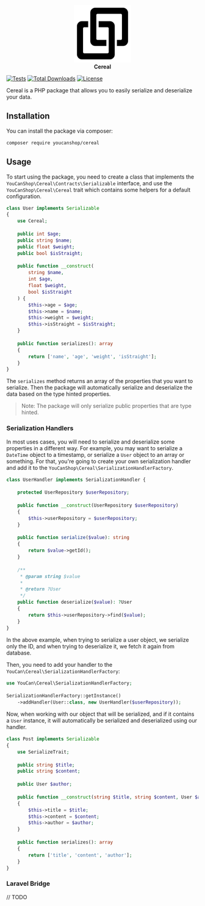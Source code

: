 <p align="center">
<img width="150" height="150" src="https://github.com/youcan-shop/cereal/blob/main/assets/cereallogo.svg" alt="Cereal package logo"/>
<br><b>Cereal</b>
</p>

[![Tests](https://github.com/youcan-shop/Cereal/actions/workflows/tests.yml/badge.svg)](https://github.com/NextmediaMa/Cereal/actions/workflows/tests.yaml)
[![Total Downloads](https://img.shields.io/packagist/dt/youcanshop/cereal.svg?style=flat-square)](https://packagist.org/packages/youcanshop/cereal)
[![License](https://img.shields.io/github/license/youcan-shop/Cereal?style=flat-square)](https://github.com/NextmediaMa/Cereal/blob/master/LICENSE.md)

Cereal is a PHP package that allows you to easily serialize and deserialize your data.

## Installation

You can install the package via composer:

```bash
composer require youcanshop/cereal
```

## Usage

To start using the package, you need to create a class that implements the `YouCanShop\Cereal\Contracts\Serializable` interface, and use the `YouCanShop\Cereal\Cereal` trait which
contains some helpers for a default configuration.

```php
class User implements Serializable
{
    use Cereal;

    public int $age;
    public string $name;
    public float $weight;
    public bool $isStraight;

    public function __construct(
        string $name,
        int $age,
        float $weight,
        bool $isStraight
    ) {
        $this->age = $age;
        $this->name = $name;
        $this->weight = $weight;
        $this->isStraight = $isStraight;
    }

    public function serializes(): array
    {
        return ['name', 'age', 'weight', 'isStraight'];
    }
}
```

The `serializes` method returns an array of the properties that you want to serialize. Then the package will automatically serialize and deserialize the data based on the type
hinted properties.

> Note: The package will only serialize public properties that are type hinted.

### Serialization Handlers

In most uses cases, you will need to serialize and deserialize some properties in a different way. For example, you may want to serialize a `DateTime` object to a timestamp, or
serialize a `User` object to an array or something.
For that, you're going to create your own serialization handler and add it to the `YouCanShop\Cereal\SerializationHandlerFactory`.

```php
class UserHandler implements SerializationHandler {

    protected UserRepository $userRepository;

    public function __construct(UserRepository $userRepository)
    {
        $this->userRepository = $userRepository;
    }

    public function serialize($value): string
    {
        return $value->getId();
    }

    /**
     * @param string $value
     *
     * @return ?User
     */
    public function deserialize($value): ?User
    {
        return $this->userRepository->find($value);
    }
}
```

In the above example, when trying to serialize a user object, we serialize only the ID, and when trying to deserialize it, we fetch it again from database.

Then, you need to add your handler to the `YouCan\Cereal\SerializationHandlerFactory`:

```php
use YouCan\Cereal\SerializationHandlerFactory;

SerializationHandlerFactory::getInstance()
    ->addHandler(User::class, new UserHandler($userRepository));
```

Now, when working with our object that will be serialized, and if it contains a `User` instance, it will automatically be serialized and deserialized using our handler.

```php
class Post implements Serializable
{
    use SerializeTrait;

    public string $title;
    public string $content;
    
    public User $author;

    public function __construct(string $title, string $content, User $author)
    {
        $this->title = $title;
        $this->content = $content;
        $this->author = $author;
    }

    public function serializes(): array
    {
        return ['title', 'content', 'author'];
    }
}
```

### Laravel Bridge

// TODO
